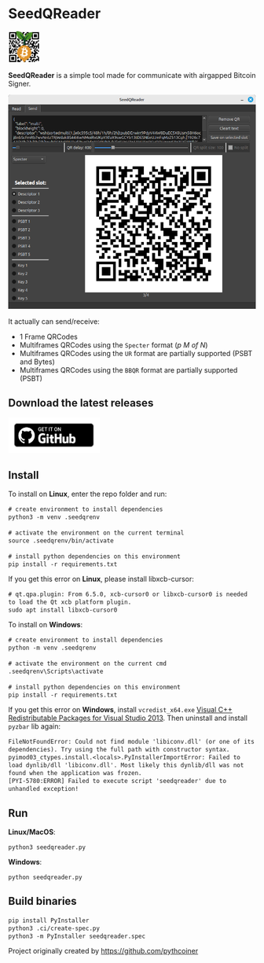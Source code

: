 # SeedQReader

<img src="assets/icon.png" width="64"/>

**SeedQReader** is a simple tool made for communicate with airgapped Bitcoin Signer.

![SeedQReader](screenshot.png)

It actually can send/receive:
- 1 Frame QRCodes
- Multiframes QRCodes using the `Specter` format (_p M of N_)
- Multiframes QRCodes using the `UR` format are partially supported (PSBT and Bytes)
- Multiframes QRCodes using the `BBQR` format are partially supported (PSBT)

## Download the latest releases
[<img src="assets/badge_github.png" alt="github releases page" width="186">](https://github.com/tadeubas/seedQReader/releases)

## Install

To install on **Linux**, enter the repo folder and run:
```
# create environment to install dependencies
python3 -m venv .seedqrenv

# activate the environment on the current terminal
source .seedqrenv/bin/activate

# install python dependencies on this environment
pip install -r requirements.txt 
```

If you get this error on **Linux**, please install libxcb-cursor:
```
# qt.qpa.plugin: From 6.5.0, xcb-cursor0 or libxcb-cursor0 is needed to load the Qt xcb platform plugin.
sudo apt install libxcb-cursor0
```

To install on **Windows**:
```
# create environment to install dependencies
python -m venv .seedqrenv

# activate the environment on the current cmd
.seedqrenv\Scripts\activate

# install python dependencies on this environment
pip install -r requirements.txt
```

If you get this error on **Windows**, install `vcredist_x64.exe` [Visual C++ Redistributable Packages for Visual Studio 2013](https://www.microsoft.com/en-US/download/details.aspx?id=40784). Then uninstall and install `pyzbar` lib again:
```
FileNotFoundError: Could not find module 'libiconv.dll' (or one of its dependencies). Try using the full path with constructor syntax.
pyimod03_ctypes.install.<locals>.PyInstallerImportError: Failed to load dynlib/dll 'libiconv.dll'. Most likely this dynlib/dll was not found when the application was frozen.
[PYI-5780:ERROR] Failed to execute script 'seedqreader' due to unhandled exception!
```

## Run

**Linux/MacOS**:
```
python3 seedqreader.py
```

**Windows**:
```
python seedqreader.py
```


## Build binaries

```
pip install PyInstaller
python3 .ci/create-spec.py
python3 -m PyInstaller seedqreader.spec
```


Project originally created by https://github.com/pythcoiner
